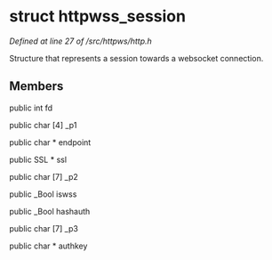 # struct httpwss_session

*Defined at line 27 of /src/httpws/http.h*

 Structure that represents a session towards a websocket connection.



## Members

public int fd

public char [4] _p1

public char * endpoint

public SSL * ssl

public char [7] _p2

public _Bool iswss

public _Bool hashauth

public char [7] _p3

public char * authkey



